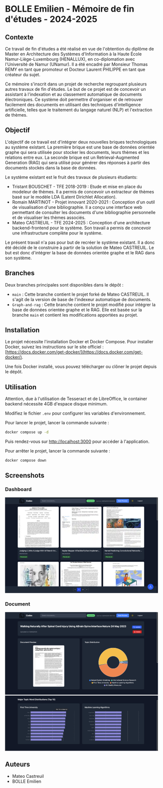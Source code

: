 # BOLLE Emilien - Mémoire de fin d'études - 2024-2025

## Contexte

Ce travail de fin d'études a été réalisé en vue de l'obtention du diplôme de Master en Architecture des Systèmes d'Information à la Haute École Namur-Liège-Luxembourg (HENALLUX), en co-diplomation avec l'Université de Namur (UNamur). Il a été encadré par Monsieur Thomas REMY en tant que promoteur et Docteur Laurent PHILIPPE en tant que créateur du sujet.

Ce mémoire s'inscrit dans un projet de recherche regroupant plusieurs autres travaux de fin d'études. Le but de ce projet est de concevoir un assistant à l'indexation et au classement automatique de documents électroniques. Ce système doit permettre d'organiser et de retrouver facilement des documents en utilisant des techniques d'intelligence artificielle, telles que le traitement du langage naturel (NLP) et l'extraction de thèmes.

## Objectif

L'objectif de ce travail est d'intégrer deux nouvelles briques technologiques au système existant. La première brique est une base de données orientée graphe qui sera utilisée pour stocker les documents, leurs thèmes et les relations entre eux. La seconde brique est un Retrieval-Augmented Generation (RAG) qui sera utilisé pour générer des réponses à partir des documents stockés dans la base de données.

Le système existant est le fruit des travaux de plusieurs étudiants:
- Tristant BOUSCHET - TFE 2018-2019 : Etude et mise en place du modeleur de thèmes. Il a permis de concevoir un extracteur de thèmes basé sur le modèle LDA (Latent Dirichlet Allocation).
- Romain MARTINOT - Projet innovant 2020-2021 : Conception d'un outil de visualisation d'une bibliographie. Il a conçu une interface web permettant de consulter les documents d'une bibliographie personnelle et de visualiser les thèmes associés.
- Mateo CASTREUIL - TFE 2024-2025 : Conception d'une architecture backend-frontend pour le système. Son travail a permis de concevoir une infrastructure complète pour le système.

Le présent travail n'a pas pour but de recréer le système existant. Il a donc été décidé de le construire à partir de la solution de Mateo CASTREUIL. Le but est donc d'intégrer la base de données orientée graphe et le RAG dans son système.

## Branches

Deux branches principales sont disponibles dans le dépôt :
- `main` : Cette branche contient le projet forké de Mateo CASTREUIL. Il s'agit de la version de base de l'indexeur automatique de documents.
- `Graph-and-rag` : Cette branche contient le projet modifié pour intégrer la base de données orientée graphe et le RAG. Elle est basée sur la branche `main` et contient les modifications apportées au projet.

## Installation

Le projet nécessite l'installation Docker et Docker Compose. Pour installer Docker, suivez les instructions sur le site officiel : [https://docs.docker.com/get-docker/](https://docs.docker.com/get-docker/).

Une fois Docker installé, vous pouvez télécharger ou clôner le projet depuis le dépôt.

## Utilisation

Attention, due à l'utilisation de Tesseract et de LibreOffice, le container backend nécessite 4GB d'espace disque minimum.

Modifiez le fichier `.env` pour configurer les variables d'environnement.

Pour lancer le projet, lancer la commande suivante :

```bash
docker compose up -d
```

Puis rendez-vous sur [http://localhost:3000](http://localhost:3000) pour accéder à l'application.

Pour arrêter le projet, lancer la commande suivante :

```bash
docker compose down
```

## Screenshots

### Dashboard

![Dashboard](doc/images/dashboard.png)

### Document

![Document detail](doc/images/document_detail.png)
![Document detail](doc/images/document_detail_2.png)

## Auteurs

- Mateo Castreuil
- BOLLE Emilien
